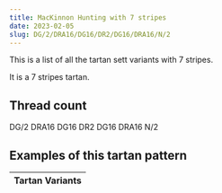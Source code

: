 ```yaml
---
title: MacKinnon Hunting with 7 stripes
date: 2023-02-05
slug: DG/2/DRA16/DG16/DR2/DG16/DRA16/N/2
---
```

This is a list of all the tartan sett variants with 7 stripes.

It is a 7 stripes tartan.


## Thread count
DG/2 DRA16 DG16 DR2 DG16 DRA16 N/2

## Examples of this tartan pattern

| Tartan Variants |
|---------------|
